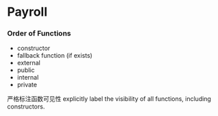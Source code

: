 # Payroll

### Order of Functions

- constructor
- fallback function (if exists)
- external
- public
- internal
- private

严格标注函数可见性 explicitly label the visibility of all functions, including constructors.